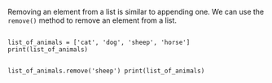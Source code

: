 Removing an element from a list is similar to appending one. 
We can use the `remove()` method to remove an element from a list. 

<Editor lang="python">
<code>
list_of_animals = ['cat', 'dog', 'sheep', 'horse']
print(list_of_animals)

list_of_animals.remove('sheep')
print(list_of_animals)
</code>
</Editor>